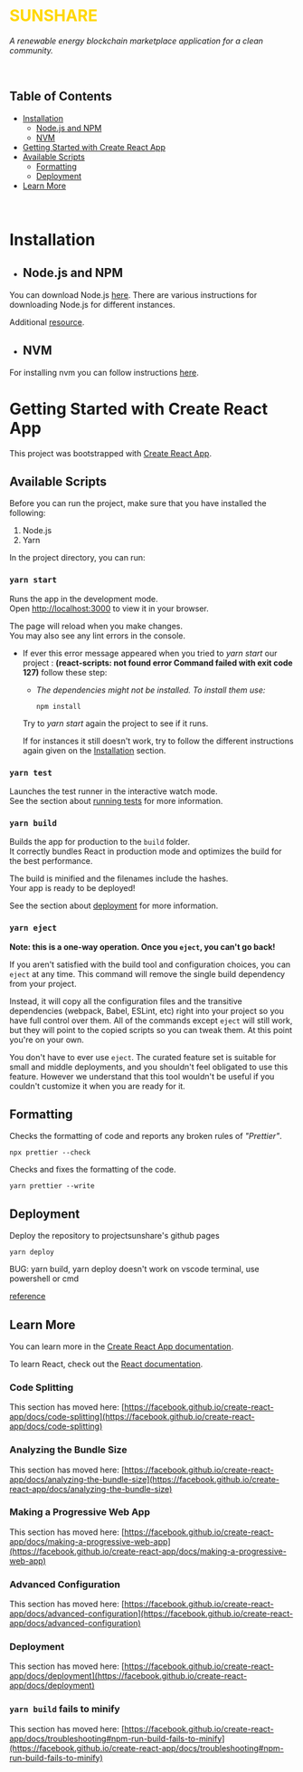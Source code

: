 
# <font color="#FFD700	"> SUNSHARE </font>

*​A renewable energy blockchain marketplace application for a clean community.* 

<br/>

## Table of Contents

* [Installation](#installation)
    - [Node.js and NPM](#nodejs-and-npm)
    - [NVM](#nvm)
*  [Getting Started with Create React App](#getting-started-with-create-react-app)
* [Available Scripts](#available-scripts)
    - [Formatting](#formatting)
    - [Deployment](#deployment)
* [Learn More](#learn-more)

<br/>


# Installation

* ## Node.js and NPM
You can download Node.js [here](https://nodejs.org/en/download/). There are various instructions for downloading Node.js for different instances.

Additional [resource](https://phoenixnap.com/kb/install-node-js-npm-on-windows).

* ## NVM
For installing nvm you can follow instructions [here](https://www.freecodecamp.org/news/node-version-manager-nvm-install-guide/).


# Getting Started with Create React App

This project was bootstrapped with [Create React App](https://github.com/facebook/create-react-app).

## Available Scripts
Before you can run the project, make sure that you have installed the following:

 1. Node.js
 2. Yarn

In the project directory, you can run:

### `yarn start`

Runs the app in the development mode.\
Open [http://localhost:3000](http://localhost:3000) to view it in your browser.

The page will reload when you make changes.\
You may also see any lint errors in the console.

* If ever this error message appeared when you tried to *yarn  start* our project : **(react-scripts: not found
error Command failed with exit code 127)** follow these step:

    * *The dependencies might not be installed. To install them use:*

        ```
        npm install
        ```
    Try to *yarn start* again the project to see if it runs.

    If for instances it still doesn't work, try to follow the different instructions again given on the [Installation](#installation) section.





### `yarn test`

Launches the test runner in the interactive watch mode.\
See the section about [running tests](https://facebook.github.io/create-react-app/docs/running-tests) for more information.

### `yarn build`

Builds the app for production to the `build` folder.\
It correctly bundles React in production mode and optimizes the build for the best performance.

The build is minified and the filenames include the hashes.\
Your app is ready to be deployed!

See the section about [deployment](https://facebook.github.io/create-react-app/docs/deployment) for more information.

### `yarn eject`

**Note: this is a one-way operation. Once you `eject`, you can't go back!**

If you aren't satisfied with the build tool and configuration choices, you can `eject` at any time. This command will remove the single build dependency from your project.

Instead, it will copy all the configuration files and the transitive dependencies (webpack, Babel, ESLint, etc) right into your project so you have full control over them. All of the commands except `eject` will still work, but they will point to the copied scripts so you can tweak them. At this point you're on your own.

You don't have to ever use `eject`. The curated feature set is suitable for small and middle deployments, and you shouldn't feel obligated to use this feature. However we understand that this tool wouldn't be useful if you couldn't customize it when you are ready for it.

## Formatting

Checks the formatting of code and reports any broken rules of *"Prettier"*.

```
npx prettier --check
```

Checks and fixes the formatting of the code.
```
yarn prettier --write 
```


## Deployment

Deploy the repository to projectsunshare's github pages

```
yarn deploy
```

BUG: yarn build, yarn deploy doesn't work on vscode terminal, use powershell or cmd

[reference](https://github.com/gitname/react-gh-pages)

## Learn More

You can learn more in the [Create React App documentation](https://facebook.github.io/create-react-app/docs/getting-started).

To learn React, check out the [React documentation](https://reactjs.org/).

### Code Splitting

This section has moved here: [https://facebook.github.io/create-react-app/docs/code-splitting](https://facebook.github.io/create-react-app/docs/code-splitting)

### Analyzing the Bundle Size

This section has moved here: [https://facebook.github.io/create-react-app/docs/analyzing-the-bundle-size](https://facebook.github.io/create-react-app/docs/analyzing-the-bundle-size)

### Making a Progressive Web App

This section has moved here: [https://facebook.github.io/create-react-app/docs/making-a-progressive-web-app](https://facebook.github.io/create-react-app/docs/making-a-progressive-web-app)

### Advanced Configuration

This section has moved here: [https://facebook.github.io/create-react-app/docs/advanced-configuration](https://facebook.github.io/create-react-app/docs/advanced-configuration)

### Deployment

This section has moved here: [https://facebook.github.io/create-react-app/docs/deployment](https://facebook.github.io/create-react-app/docs/deployment)

### `yarn build` fails to minify

This section has moved here: [https://facebook.github.io/create-react-app/docs/troubleshooting#npm-run-build-fails-to-minify](https://facebook.github.io/create-react-app/docs/troubleshooting#npm-run-build-fails-to-minify)
